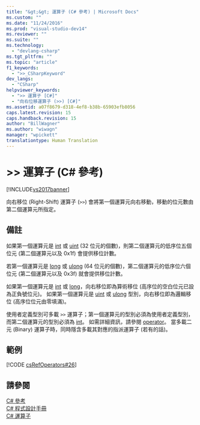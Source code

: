 ```yaml
---
title: "&gt;&gt; 運算子 (C# 參考) | Microsoft Docs"
ms.custom: ""
ms.date: "11/24/2016"
ms.prod: "visual-studio-dev14"
ms.reviewer: ""
ms.suite: ""
ms.technology: 
  - "devlang-csharp"
ms.tgt_pltfrm: ""
ms.topic: "article"
f1_keywords: 
  - ">>_CSharpKeyword"
dev_langs: 
  - "CSharp"
helpviewer_keywords: 
  - ">> 運算子 [C#]"
  - "向右位移運算子 (>>) [C#]"
ms.assetid: a07f8679-d318-4ef8-b38b-65903efb8056
caps.latest.revision: 15
caps.handback.revision: 15
author: "BillWagner"
ms.author: "wiwagn"
manager: "wpickett"
translationtype: Human Translation
---
```

# &gt;&gt; 運算子 (C# 參考)
[!INCLUDE[vs2017banner](../../../csharp/includes/vs2017banner.md)]

向右移位 \(Right\-Shift\) 運算子 \(`>>`\) 會將第一個運算元向右移動，移動的位元數由第二個運算元所指定。  
  
## 備註  
 如果第一個運算元是 [int](../../../csharp/language-reference/keywords/int.md) 或 [uint](../../../csharp/language-reference/keywords/uint.md) \(32 位元的個數\)，則第二個運算元的低序位五個位元 \(第二個運算元以及 0x1f\) 會提供移位計數。  
  
 若第一個運算元是 [long](../../../csharp/language-reference/keywords/long.md) 或 [ulong](../../../csharp/language-reference/keywords/ulong.md) \(64 位元的個數\)，第二個運算元的低序位六個位元 \(第二個運算元以及 0x3f\) 就會提供移位計數。  
  
 如果第一個運算元是  [int](../../../csharp/language-reference/keywords/int.md) 或 [long](../../../csharp/language-reference/keywords/long.md)，向右移位即為算術移位 \(高序位的空白位元已設為正負號位元\)。  如果第一個運算元是 [uint](../../../csharp/language-reference/keywords/uint.md) 或 [ulong](../../../csharp/language-reference/keywords/ulong.md) 型別，向右移位即為邏輯移位 \(高序位位元由零填滿\)。  
  
 使用者定義型別可多載 `>>` 運算子；第一個運算元的型別必須為使用者定義型別，而第二個運算元的型別必須為 [int](../../../csharp/language-reference/keywords/int.md)。  如需詳細資訊，請參閱 [operator](../../../csharp/language-reference/keywords/operator.md)。  當多載二元 \(Binary\) 運算子時，同時隱含多載其對應的指派運算子 \(若有的話\)。  
  
## 範例  
 [!CODE [csRefOperators#26](../CodeSnippet/VS_Snippets_VBCSharp/csrefOperators#26)]  
  
## 請參閱  
 [C\# 參考](../../../csharp/language-reference/index.md)   
 [C\# 程式設計手冊](../../../csharp/programming-guide/index.md)   
 [C\# 運算子](../../../csharp/language-reference/operators/index.md)